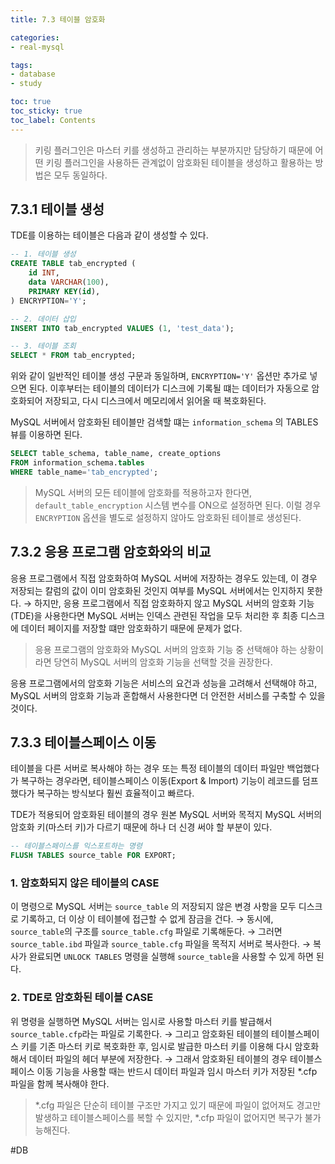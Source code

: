 ```yaml
---
title: 7.3 테이블 암호화

categories:
- real-mysql

tags:
- database
- study

toc: true
toc_sticky: true
toc_label: Contents
---
```


> 키링 플러그인은 마스터 키를 생성하고 관리하는 부분까지만 담당하기 때문에 어떤 키링 플러그인을 사용하든 관계없이 암호화된 테이블을 생성하고 활용하는 방법은 모두 동일하다.

## 7.3.1 테이블 생성
TDE를 이용하는 테이블은 다음과 같이 생성할 수 있다.
```sql
-- 1. 테이블 생성
CREATE TABLE tab_encrypted (
	id INT,
	data VARCHAR(100),
	PRIMARY KEY(id),
) ENCRYPTION='Y';

-- 2. 데이터 삽입
INSERT INTO tab_encrypted VALUES (1, 'test_data');

-- 3. 테이블 조회
SELECT * FROM tab_encrypted;
```
위와 같이 일반적인 테이블 생성 구문과 동일하며, `ENCRYPTION='Y'` 옵션만 추가로 넣으면 된다.
이후부터는 테이블의 데이터가 디스크에 기록될 떄는 데이터가 자동으로 암호화되어 저장되고, 다시 디스크에서 메모리에서 읽어올 때 복호화된다.

MySQL 서버에서 암호화된 테이블만 검색할 떄는 `information_schema` 의 TABLES 뷰를 이용하면 된다.
```sql
SELECT table_schema, table_name, create_options
FROM information_schema.tables
WHERE table_name='tab_encrypted';
```
> MySQL 서버의 모든 테이블에 암호화를 적용하고자 한다면, `default_table_encryption` 시스템 변수를 ON으로 설정하면 된다.
> 이럴 경우 `ENCRYPTION` 옵션을 별도로 설정하지 않아도 암호화된 테이블로 생성된다.

## 7.3.2 응용 프로그램 암호화와의 비교
응용 프로그램에서 직접 암호화하여 MySQL 서버에 저장하는 경우도 있는데, 이 경우 저장되는 칼럼의 값이 이미 암호화된 것인지 여부를 MySQL 서버에서는 인지하지 못한다.
→ 하지만, 응용 프로그램에서 직접 암호화하지 않고 MySQL 서버의 암호화 기능(TDE)을 사용한다면 MySQL 서버는 인덱스 관련된 작업을 모두 처리한 후 최종 디스크에 데이터 페이지를 저장할 떄만 암호화하기 때문에 문제가 없다.
> 응용 프로그램의 암호화와 MySQL 서버의 암호화 기능 중 선택해야 하는 상황이라면 당연히 MySQL 서버의 암호화 기능을 선택할 것을 권장한다.

응용 프로그램에서의 암호화 기능은 서비스의 요건과 성능을 고려해서 선택해야 하고, MySQL 서버의 암호화 기능과 혼합해서 사용한다면 더 안전한 서비스를 구축할 수 있을 것이다.

## 7.3.3 테이블스페이스 이동
테이블을 다른 서버로 복사해야 하는 경우 또는 특정 테이블의 데이터 파일만 백업했다가 복구하는 경우라면, 테이블스페이스 이동(Export & Import) 기능이 레코드를 덤프했다가 복구하는 방식보다 훨씬 효율적이고 빠르다.

TDE가 적용되어 암호화된 테이블의 경우 원본 MySQL 서버와 목적지 MySQL 서버의 암호화 키(마스터 키)가 다르기 때문에 하나 더 신경 써야 할 부분이 있다.
```sql
-- 테이블스페이스를 익스포트하는 명령
FLUSH TABLES source_table FOR EXPORT;
```
### 1. 암호화되지 않은 테이블의 CASE
이 명령으로 MySQL 서버는 `source_table` 의 저장되지 않은 변경 사항을 모두 디스크로 기록하고, 더 이상 이 테이블에 접근할 수 없게 잠금을 건다.
→ 동시에, `source_table`의 구조를 `source_table.cfg` 파일로 기록해둔다.
→ 그러면 `source_table.ibd` 파일과 `source_table.cfg` 파일을 목적지 서버로 복사한다.
→ 복사가 완료되면 `UNLOCK TABLES` 명령을 실행해 `source_table`을 사용할 수 있게 하면 된다.
### 2. TDE로 암호화된 테이블 CASE
위 명령을 실행하면 MySQL 서버는 임시로 사용할 마스터 키를 발급해서 `source_table.cfp`라는 파일로 기록한다.
→ 그리고 암호화된 테이블의 테이블스페이스 키를 기존 마스터 키로 복호화한 후, 임시로 발급한 마스터 키를 이용해 다시 암호화해서 데이터 파일의 헤더 부분에 저장한다.
→ 그래서 암호화된 테이블의 경우 테이블스페이스 이동 기능을 사용할 때는 반드시 데이터 파일과 임시 마스터 키가 저장된 \*.cfp 파일을 함께 복사해야 한다.
> \*.cfg 파일은 단순히 테이블 구조만 가지고 있기 때문에 파일이 없어져도 경고만 발생하고 테이블스페이스를 복할 수 있지만,
> \*.cfp 파일이 없어지면 복구가 불가능해진다.

#DB 